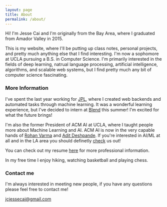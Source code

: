 ```yaml
---
layout: page
title: About
permalink: /about/
---
```


Hi! I'm Jesse Cai and I'm originally from the Bay Area, where I graduated from Amador Valley in 2015. 

This is my website, where I'll be putting up class notes, personal projects, and pretty much anything else that I find interesting.
I'm now a sophomore at UCLA pursuing a B.S. in Computer Science.
I'm primarily interested in the fields of deep learning, natrual language processing, artificial intelligence, algorithms, and scalable web systems, but I find pretty much any bit of computer science fascinating. 

### More Information

I've spent the last year working for [JPL](https://www.jpl.nasa.gov/), where I created web backends and automated tasks through machine learning.
It was a wonderful learning experience, but I've decided to intern at [Blend](https://blend.com/) this summer! I'm excited for what the future brings!

I'm also the former President of ACM AI at UCLA, where I taught people more about Machine Learning and AI.
ACM AI is now in the very capable hands of [Rohan Varma](http://rohanvarma.me/) and [Adit Deshpande](https://adeshpande3.github.io/).
If you're interested in AI/ML at all and in the LA area you should definetly [check](https://www.facebook.com/groups/uclaacmai/) us out!

You can check out my resume [here](/resources/Jesse_Cai_Resume.pdf) for more professional information.

In my free time I enjoy hiking, watching basketball and playing chess.

### Contact me
I'm always interested in meeting new people, if you have any questions please feel free to contact me!

[jcjessecai@gmail.com](mailto:jcjessecai@gmail.com)
